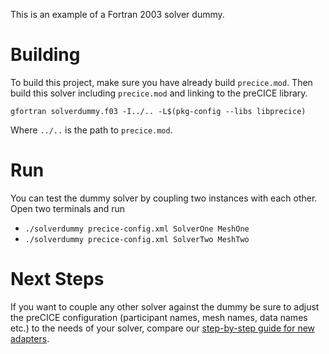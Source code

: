 This is an example of a Fortran 2003 solver dummy.

# Building

To build this project, make sure you have already build `precice.mod`.
Then build this solver including `precice.mod` and linking to the preCICE library.
```
gfortran solverdummy.f03 -I../.. -L$(pkg-config --libs libprecice)
```
Where `../..` is the path to `precice.mod`.

# Run

You can test the dummy solver by coupling two instances with each other. Open two terminals and run
 * `./solverdummy precice-config.xml SolverOne MeshOne`
 * `./solverdummy precice-config.xml SolverTwo MeshTwo`

# Next Steps

If you want to couple any other solver against the dummy be sure to adjust the preCICE configuration (participant names, mesh names, data names etc.) to the needs of your solver, compare our [step-by-step guide for new adapters](https://github.com/precice/precice/wiki/Adapter-Example).
 
